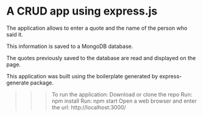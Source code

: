 # A CRUD app using express.js

The application allows to enter a quote and the name of the person who said it.

This information is saved to a MongoDB database.

The quotes previously saved to the database are read and displayed on the page.

This application was built using the boilerplate generated by express-generate package.


>>> To run the application: 
        Download or clone the repo
        Run: npm install
        Run: npm start
        Open a web browser and enter the url: http://localhost:3000/
